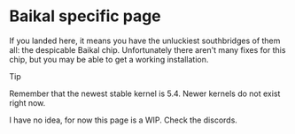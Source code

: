 # Baikal specific page
If you landed here, it means you have the unluckiest southbridges of them all: the despicable Baikal chip. Unfortunately there aren't many fixes for this chip, but you may be able to get a working installation.

> [!TIP]
> Remember that the newest stable kernel is 5.4. Newer kernels do not exist right now.

I have no idea, for now this page is a WIP. Check the discords.